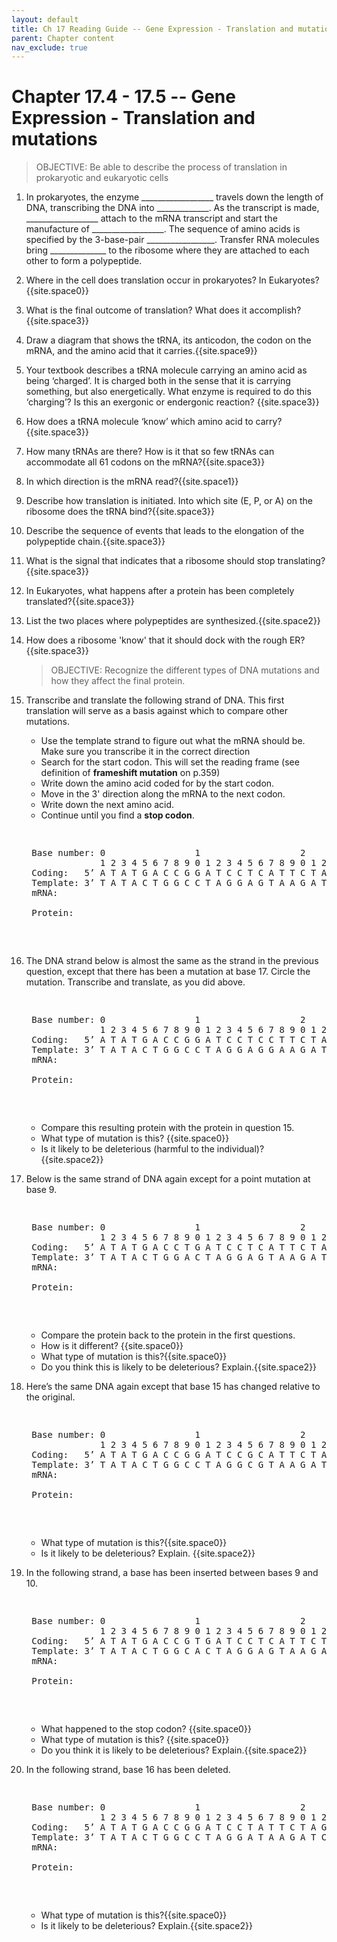 ```yaml
---
layout: default
title: Ch 17 Reading Guide -- Gene Expression - Translation and mutations
parent: Chapter content
nav_exclude: true
---
```



# Chapter 17.4 - 17.5 -- Gene Expression - Translation and mutations

> OBJECTIVE: Be able to describe the process of translation in prokaryotic and eukaryotic cells

1. In prokaryotes, the enzyme \_\_\_\_\_\_\_\_\_\_\_\_\_\_\_\_\_\_ travels down the length of DNA, transcribing the DNA into \_\_\_\_\_\_\_\_\_\_\_\_\_. As the transcript is made, \_\_\_\_\_\_\_\_\_\_\_\_\_\_\_\_\_\_ attach to the mRNA transcript and start the manufacture of \_\_\_\_\_\_\_\_\_\_\_\_\_\_\_\_\_\_. The sequence of amino acids is specified by the 3-base-pair  \_\_\_\_\_\_\_\_\_\_\_\_\_\_\_\_\_. Transfer RNA molecules bring \_\_\_\_\_\_\_\_\_\_\_\_\_\_ to the ribosome where they are attached to each other to form a polypeptide.
2. Where in the cell does translation occur in prokaryotes? In Eukaryotes?{{site.space0}}
2. What is the final outcome of translation? What does it accomplish?{{site.space3}}
3. Draw a diagram that shows the tRNA, its anticodon, the codon on the mRNA, and the amino acid that it carries.{{site.space9}}
4. Your textbook describes a tRNA molecule carrying an amino acid as being ‘charged’. It is charged both in the sense that it is carrying something, but also energetically. What enzyme is required to do this ‘charging’? Is this an exergonic or endergonic reaction? {{site.space3}}
4. How does a tRNA molecule ‘know’ which amino acid to carry?{{site.space3}}
5. How many tRNAs are there? How is it that so few tRNAs can accommodate all 61 codons on the mRNA?{{site.space3}}
6. In which direction is the mRNA read?{{site.space1}}
7. Describe how translation is initiated. Into which site (E, P, or A) on the ribosome does the tRNA bind?{{site.space3}}
8. Describe the sequence of events that leads to the elongation of the polypeptide chain.{{site.space3}}
9. What is the signal that indicates that a ribosome should stop translating?{{site.space3}}
10. In Eukaryotes, what happens after a protein has been completely translated?{{site.space3}}
11. List the two places where polypeptides are synthesized.{{site.space2}}
12. How does a ribosome 'know' that it should dock with the rough ER?{{site.space3}}

    > OBJECTIVE: Recognize the different types of DNA mutations and how they affect the final protein.

1. Transcribe and translate the following strand of DNA. This first translation will serve as a basis against which to compare other mutations.
    * Use the template strand to figure out what the mRNA should be. Make sure you transcribe it in the correct direction
    * Search for the start codon. This will set the reading frame (see definition of **frameshift mutation** on p.359)
    * Write down the amino acid coded for by the start codon.
    * Move in the 3' direction along the mRNA to the next codon.
    * Write down the next amino acid.
    * Continue until you find a **stop codon**.

    <pre><p class="dna">
    Base number: 0                 1                   2
                 1 2 3 4 5 6 7 8 9 0 1 2 3 4 5 6 7 8 9 0 1 2 3 4 5 6 7
    Coding:   5’ A T A T G A C C G G A T C C T C A T T C T A G A T T G 3’
    Template: 3’ T A T A C T G G C C T A G G A G T A A G A T C T A A C 5’
    mRNA:

    Protein:

    </p></pre>

1. The DNA strand below is almost the same as the strand in the previous question, except that there has been a mutation at base 17. Circle the mutation. Transcribe and translate, as you did above.

    <pre><p class="dna">
    Base number: 0                 1                   2
                 1 2 3 4 5 6 7 8 9 0 1 2 3 4 5 6 7 8 9 0 1 2 3 4 5 6 7
    Coding:   5’ A T A T G A C C G G A T C C T C C T T C T A G A T T G 3’
    Template: 3’ T A T A C T G G C C T A G G A G G A A G A T C T A A C 5’
    mRNA:

    Protein:

    </p></pre>

    * Compare this resulting protein with the protein in question 15.
    * What type of mutation is this? {{site.space0}}
    * Is it likely to be deleterious (harmful to the individual)? {{site.space2}}
2. Below is the same strand of DNA again except for a point mutation at base 9.

    <pre><p class="dna">
    Base number: 0                 1                   2
                 1 2 3 4 5 6 7 8 9 0 1 2 3 4 5 6 7 8 9 0 1 2 3 4 5 6 7
    Coding:   5’ A T A T G A C C T G A T C C T C A T T C T A G A T T G 3’
    Template: 3’ T A T A C T G G A C T A G G A G T A A G A T C T A A C 5’
    mRNA:

    Protein:         

    </p></pre>

    * Compare the protein back to the protein in the first questions.
    * How is it different? {{site.space0}}
    * What type of mutation is this?{{site.space0}}
    * Do you think this is likely to be deleterious? Explain.{{site.space2}}
3. Here’s the same DNA again except that base 15 has changed relative to the original.

    <pre><p class="dna">
    Base number: 0                 1                   2
                 1 2 3 4 5 6 7 8 9 0 1 2 3 4 5 6 7 8 9 0 1 2 3 4 5 6 7
    Coding:   5’ A T A T G A C C G G A T C C G C A T T C T A G A T T G 3’
    Template: 3’ T A T A C T G G C C T A G G C G T A A G A T C T A A C 5’
    mRNA:

    Protein:

    </p></pre>

    * What type of mutation is this?{{site.space0}}
    * Is it likely to be deleterious? Explain. {{site.space2}}
4. In the following strand, a base has been inserted between bases 9 and 10.

    <pre><p class="dna">
    Base number: 0                 1                   2
                 1 2 3 4 5 6 7 8 9 0 1 2 3 4 5 6 7 8 9 0 1 2 3 4 5 6 7 8
    Coding:   5’ A T A T G A C C G T G A T C C T C A T T C T A G A T T G 3’
    Template: 3’ T A T A C T G G C A C T A G G A G T A A G A T C T A A C 5’
    mRNA:        

    Protein:

    </p></pre>        
    * What happened to the stop codon? {{site.space0}}
    * What type of mutation is this? {{site.space0}}
    * Do you think it is likely to be deleterious? Explain.{{site.space2}}
5. In the following strand, base 16 has been deleted.

    <pre><p class="dna">
    Base number: 0                 1                   2
                 1 2 3 4 5 6 7 8 9 0 1 2 3 4 5 6 7 8 9 0 1 2 3 4 5 6
    Coding:   5’ A T A T G A C C G G A T C C T A T T C T A G A T T G 3’
    Template: 3’ T A T A C T G G C C T A G G A T A A G A T C T A A C 5’
    mRNA:        

    Protein:

    </p></pre>
    * What type of mutation is this?{{site.space0}}
    * Is it likely to be deleterious? Explain.{{site.space2}}

